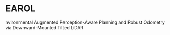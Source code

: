 # EAROL
nvironmental Augmented Perception-Aware Planning and Robust Odometry via Downward-Mounted Tilted LiDAR
